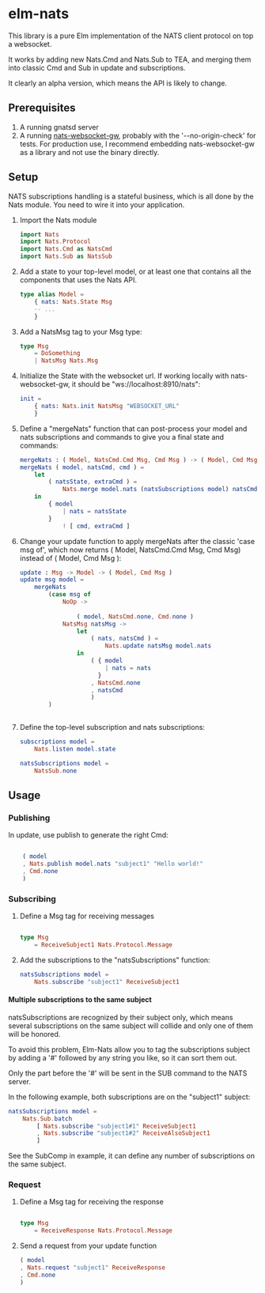 # elm-nats

This library is a pure Elm implementation of the NATS client protocol on top
a websocket.

It works by adding new Nats.Cmd and Nats.Sub to TEA, and merging them into
classic Cmd and Sub in update and subscriptions.

It clearly an alpha version, which means the API is likely to change.

## Prerequisites

1. A running gnatsd server
1. A running [nats-websocket-gw](https://github.com/orus.io/nats-websocket-gw), probably
   with the '--no-origin-check' for tests. For production use, I recommend embedding
   nats-websocket-gw as a library and not use the binary directly.

## Setup

NATS subscriptions handling is a stateful business, which is all done by the
Nats module. You need to wire it into your application.

1. Import the Nats module

    ```elm
    import Nats
    import Nats.Protocol
    import Nats.Cmd as NatsCmd
    import Nats.Sub as NatsSub
    ```

1. Add a state to your top-level model, or at least one that contains all
   the components that uses the Nats API.

    ```elm
    type alias Model =
        { nats: Nats.State Msg
        -- ...
        }
    ```

1. Add a NatsMsg tag to your Msg type:

   ```elm
   type Msg
       = DoSomething
       | NatsMsg Nats.Msg
   ```

1. Initialize the State with the websocket url. If working locally with
   nats-websocket-gw, it should be "ws://localhost:8910/nats":

    ```elm
    init =
        { nats: Nats.init NatsMsg "WEBSOCKET_URL"
        }
    ```


1. Define a "mergeNats" function that can post-process your model and nats
   subscriptions and commands to give you a final state and commands:

   ```elm
   mergeNats : ( Model, NatsCmd.Cmd Msg, Cmd Msg ) -> ( Model, Cmd Msg )
   mergeNats ( model, natsCmd, cmd ) =
       let
           ( natsState, extraCmd ) =
               Nats.merge model.nats (natsSubscriptions model) natsCmd
       in
           { model
               | nats = natsState
           }
               ! [ cmd, extraCmd ]
   ```


1. Change your update function to apply mergeNats after the classic 'case msg of',
   which now returns ( Model, NatsCmd.Cmd Msg, Cmd Msg) instead of ( Model, Cmd Msg ):

   ```elm
   update : Msg -> Model -> ( Model, Cmd Msg )
   update msg model =
       mergeNats
           (case msg of
               NoOp ->
                   
                   ( model, NatsCmd.none, Cmd.none )
               NatsMsg natsMsg ->
                   let
                       ( nats, natsCmd ) =
                           Nats.update natsMsg model.nats
                   in
                       ( { model
                           | nats = nats
                         }
                       , NatsCmd.none
                       , natsCmd
                       )
           )
                   
   ```

1. Define the top-level subscription and nats subscriptions:

   ```elm
   subscriptions model =
       Nats.listen model.state

   natsSubscriptions model =
       NatsSub.none
   ```

## Usage

### Publishing

In update, use publish to generate the right Cmd:

```elm

    ( model
    , Nats.publish model.nats "subject1" "Hello world!"
    , Cmd.none
    )

```

### Subscribing

1. Define a Msg tag for receiving messages

   ```elm

   type Msg
       = ReceiveSubject1 Nats.Protocol.Message
   ```

1. Add the subscriptions to the "natsSubscriptions" function:

   ```elm
   natsSubscriptions model =
       Nats.subscribe "subject1" ReceiveSubject1
   ```

#### Multiple subscriptions to the same subject

natsSubscriptions are recognized by their subject only,
which means several subscriptions on the same subject
will collide and only one of them will be honored.

To avoid this problem, Elm-Nats allow you to tag the
subscriptions subject by adding a '#' followed by
any string you like, so it can sort them out.

Only the part before the '#' will be sent in the SUB command
to the NATS server.

In the following example, both subscriptions are on the
"subject1" subject:

```elm
natsSubscriptions model =
    Nats.Sub.batch
        [ Nats.subscribe "subject1#1" ReceiveSubject1
        , Nats.subscribe "subject1#2" ReceiveAlsoSubject1
        ]
```

See the SubComp in example, it can define any number of
subscriptions on the same subject.

### Request

1. Define a Msg tag for receiving the response

   ```elm

   type Msg
       = ReceiveResponse Nats.Protocol.Message
   ```

1. Send a request from your update function

   ```elm
   ( model
   , Nats.request "subject1" ReceiveResponse
   , Cmd.none
   )
   ```
